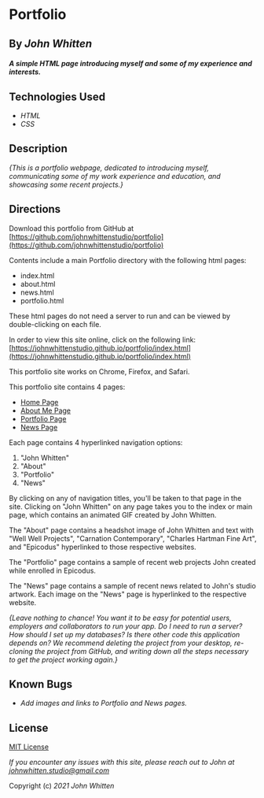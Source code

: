 # Portfolio

## By _**John Whitten**_

#### _A simple HTML page introducing myself and some of my experience and interests._

## Technologies Used

* _HTML_
* _CSS_

## Description

_{This is a portfolio webpage, dedicated to introducing myself, communicating some of my work experience and education, and showcasing some recent projects.}_

## Directions

Download this portfolio from GitHub at [https://github.com/johnwhittenstudio/portfolio](https://github.com/johnwhittenstudio/portfolio)

Contents include a main Portfolio directory with the following html pages:
* index.html 
* about.html
* news.html 
* portfolio.html

These html pages do not need a server to run and can be viewed by double-clicking on each file.

In order to view this site online, click on the following link:
[https://johnwhittenstudio.github.io/portfolio/index.html](https://johnwhittenstudio.github.io/portfolio/index.html)

This portfolio site works on Chrome, Firefox, and Safari.

This portfolio site contains 4 pages:
* [Home Page](https://johnwhittenstudio.github.io/portfolio/index.html)
* [About Me Page](https://johnwhittenstudio.github.io/portfolio/about.html)
* [Portfolio Page](https://johnwhittenstudio.github.io/portfolio/portfolio.html)
* [News Page](https://johnwhittenstudio.github.io/portfolio/news.html)


Each page contains 4 hyperlinked navigation options:
1. "John Whitten" 
2. "About"
3. "Portfolio"
4. "News"

By clicking on any of navigation titles, you'll be taken to that page in the site. Clicking on "John Whitten" on any page takes you to the index or main page, which contains an animated GIF created by John Whitten. 

The "About" page contains a headshot image of John Whitten and text with "Well Well Projects", "Carnation Contemporary", "Charles Hartman Fine Art", and "Epicodus" hyperlinked to those respective websites. 

The "Portfolio" page contains a sample of recent web projects John created while enrolled in Epicodus. 

The "News" page contains a sample of recent news related to John's studio artwork. Each image on the "News" page is hyperlinked to the respective website. 

_{Leave nothing to chance! You want it to be easy for potential users, employers and collaborators to run your app. Do I need to run a server? How should I set up my databases? Is there other code this application depends on? We recommend deleting the project from your desktop, re-cloning the project from GitHub, and writing down all the steps necessary to get the project working again.}_

## Known Bugs

* _Add images and links to Portfolio and News pages._

## License

[MIT License](https://opensource.org/licenses/MIT)

_If you encounter any issues with this site, please reach out to John at [johnwhitten.studio@gmail.com](mailto:johnwhitten.studio@gmail.com)_

Copyright (c) _2021_ _John Whitten_